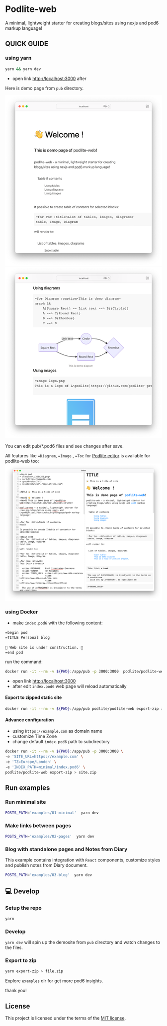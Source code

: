 # Podlite-web

A minimal, lightweight starter for creating blogs/sites using nexjs and pod6 markup language!

## QUICK GUIDE


### using yarn
```sh
yarn && yarn dev
```
* open link [http://localhost:3000](http://localhost:3000) after

Here is demo page from `pub` directory. 

![Podlite-Web demo page Screenshot](./assets/demopage1.png)
![Podlite-Web demo page Screenshot](./assets/demopage2.png)

You can edit pub/*.pod6 files and see changes after save.

All features  like `=Diagram`, `=Image` , `=Toc` for [Podlite editor](https://github.com/podlite/podlite-desktop) is available for podlite-web too:
![Podlite editor Screenshot](./assets/podlite-editor.png)

### using Docker

* make `index.pod6` with the following content:
```
=begin pod
=TITLE Personal blog

🚧 Web site is under construction. 🚧
=end pod
```
run the command:

```sh
docker run -it --rm -v ${PWD}:/app/pub -p 3000:3000  podlite/podlite-web dev
```

* open link [http://localhost:3000](http://localhost:3000)
* after edit `index.pod6` web page will reload automatically


#### Export to zipped static site
```sh
docker run -it --rm -v ${PWD}:/app/pub podlite/podlite-web export-zip > site.zip
```

#### Advance configuration

* using `https://example.com` as domain name
* customize Time Zone
* change default `index.pod6` path to subdirectory

```sh
docker run -it --rm -v ${PWD}:/app/pub -p 3000:3000 \
-e 'SITE_URL=https://example.com' \
-e 'TZ=Europe/London' \
-e 'INDEX_PATH=minimal/index.pod6' \
podlite/podlite-web export-zip > site.zip
```

## Run examples

### Run minimal site
```sh
POSTS_PATH='examples/01-minimal'  yarn dev
```

### Make links between pages
```sh
POSTS_PATH='examples/02-pages'  yarn dev
```

### Blog with standalone pages and Notes from Diary

This example contains integration with ```React``` components, customize styles and publish notes from Diary document.

```sh
POSTS_PATH='examples/03-blog'  yarn dev
```

## 💻 Develop

### Setup the repo

```sh
yarn
```

### Develop

`yarn dev` will spin up the demosite from `pub` directory and watch changes to the files.

### Export to zip 

```sh
yarn export-zip > file.zip
```

Explore `examples` dir for get more pod6 insights.

thank you!
## License

This project is licensed under the terms of the
[MIT license](/LICENSE).